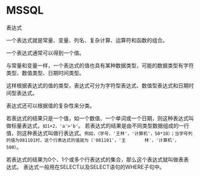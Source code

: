 # MSSQL

表达式

一个表达式就是常量、变量、列名、复杂计算、运算符和函数的组合。

一个表达式通常可以得到一个值。

与常量和变量一样，一个表达式的值也具有某种数据类型，可能的数据类型有字符类型、数值类型、日期时间类型。

这样根据表达式的值的类型，表达式可分为字符型表达式、数值型表达式和日期时间型表达式。

表达式还可以根据值的复杂性来分类。

若表达式的结果只是一个值，如一个数值、一个单词或一个日期，则这种表达式叫做标量表达式，`如1+2，'a'>'b'`。
若表达式的结果是由不同类型数据组成的一行值，则这种表达式叫做行表达式。`例如，（学号，'王林'，'计算机'，50*10）；当学号列的值为081101时，这个行表达式的值就为（'081101'，'王       林'，'计算机'，500）`。

若表达式的结果为0个、1个或多个行表达式的集合，那么这个表达式就叫做表表达式。
表达式一般用在SELECT以及SELECT语句的WHERE子句中。

